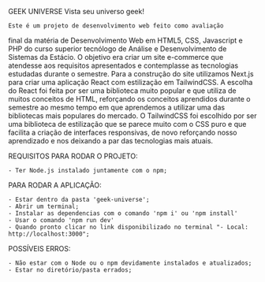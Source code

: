 GEEK UNIVERSE
    Vista seu universo geek!

    Este é um projeto de desenvolvimento web feito como avaliação
final da matéria de Desenvolvimento Web em HTML5, CSS, Javascript e PHP
do curso superior tecnólogo de Análise e Desenvolvimento de Sistemas da Estácio. 
    O objetivo era criar um site e-commerce que atendesse aos requisitos 
apresentados e contemplasse as tecnologias estudadas durante o semestre.
Para a construção do site utilizamos Next.js para criar uma aplicação React 
com estilização em TailwindCSS. A escolha do React foi feita por ser uma
biblioteca muito popular e que utiliza de muitos conceitos de HTML, reforçando 
os conceitos aprendidos durante o semestre ao mesmo tempo em que aprendemos a 
utilizar uma das bibliotecas mais populares do mercado. O TailwindCSS foi escolhido
por ser uma biblioteca de estilização que se parece muito com o CSS puro e que 
facilita a criação de interfaces responsivas, de novo reforçando nosso aprendizado
e nos deixando a par das tecnologias mais atuais.


REQUISITOS PARA RODAR O PROJETO:

    - Ter Node.js instalado juntamente com o npm;

PARA RODAR A APLICAÇÃO:

    - Estar dentro da pasta 'geek-universe';
    - Abrir um terminal;
    - Instalar as dependencias com o comando 'npm i' ou 'npm install'
    - Usar o comando 'npm run dev'
    - Quando pronto clicar no link disponibilizado no terminal "- Local:  http://localhost:3000";

POSSÍVEIS ERROS:

    - Não estar com o Node ou o npm devidamente instalados e atualizados;
    - Estar no diretório/pasta errados;




